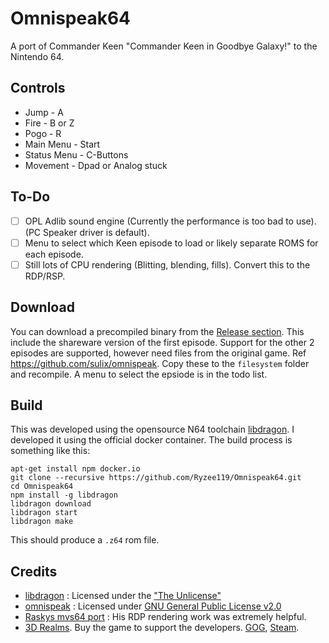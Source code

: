 
# Omnispeak64
A port of Commander Keen "Commander Keen in Goodbye Galaxy!" to the Nintendo 64.

## Controls
* Jump - A
* Fire - B or Z
* Pogo - R
* Main Menu - Start
* Status Menu - C-Buttons
* Movement - Dpad or Analog stuck 

## To-Do
- [ ] OPL Adlib sound engine (Currently the performance is too bad to use). (PC Speaker driver is default).
- [ ] Menu to select which Keen episode to load or likely separate ROMS for each episode.
- [ ] Still lots of CPU rendering (Blitting, blending, fills). Convert this to the RDP/RSP.

## Download
You can download a precompiled binary from the [Release section](https://github.com/Ryzee119/Omnispeak64/releases). This include the shareware version of the first episode.
Support for the other 2 episodes are supported, however need files from the original game. Ref https://github.com/sulix/omnispeak. Copy these to the `filesystem` folder and recompile.
A menu to select the epsiode is in the todo list.

## Build
This was developed using the opensource N64 toolchain [libdragon](https://github.com/DragonMinded/libdragon). I developed it using the official docker container. The build process is something like this:
```
apt-get install npm docker.io
git clone --recursive https://github.com/Ryzee119/Omnispeak64.git
cd Omnispeak64
npm install -g libdragon
libdragon download
libdragon start
libdragon make
```
This should produce a `.z64` rom file.

## Credits
* [libdragon](https://github.com/DragonMinded/libdragon) : Licensed under the ["The Unlicense"](https://github.com/DragonMinded/libdragon/blob/trunk/LICENSE.md)
* [omnispeak](https://github.com/sulix/omnispeak) : Licensed under [GNU General Public License v2.0](https://github.com/sulix/omnispeak/blob/master/LICENSE)
* [Raskys mvs64 port](https://github.com/rasky/mvs64) : His RDP rendering work was extremely helpful.
* [3D Realms](https://3drealms.com/catalog/commander-keen-goodbye-galaxy_8/). Buy the game to support the developers. [GOG](https://www.gog.com/game/commander_keen_complete_pack), [Steam](https://store.steampowered.com/app/9180/Commander_Keen/).
